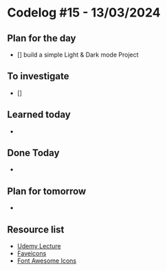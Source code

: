 # Codelog #15 - 13/03/2024



## Plan for the day
- [] build a simple Light & Dark mode Project
 


## To investigate
- [] 



## Learned today
- 

## Done Today
-  



## Plan for tomorrow
- 



## Resource list
- [Udemy Lecture](https://www.udemy.com/course/javascript-web-projects-to-build-your-portfolio-resume/learn/lecture/22188502#overview)
- [Faveicons](https://css-tricks.com/favicons-next-to-external-links/)
- [Font Awesome Icons](https://fontawesome.com/search?q=x&o=r&m=free)
